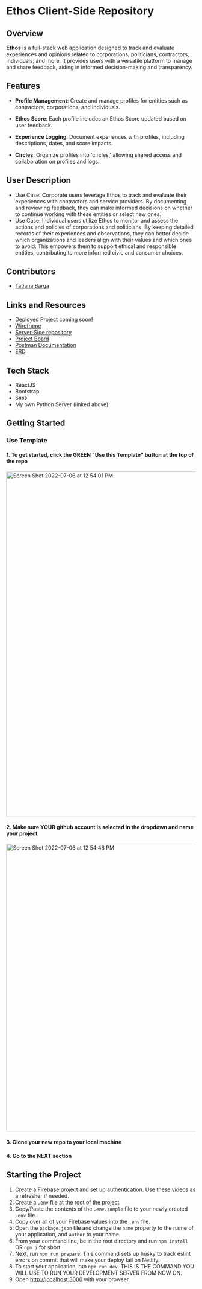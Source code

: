 # Ethos Client-Side Repository

## Overview

**Ethos** is a full-stack web application designed to track and evaluate experiences and opinions related to corporations, politicians, contractors, individuals, and more. It provides users with a versatile platform to manage and share feedback, aiding in informed decision-making and transparency.


## Features

- **Profile Management**: Create and manage profiles for entities such as contractors, corporations, and individuals.
  
- **Ethos Score**: Each profile includes an Ethos Score updated based on user feedback.

- **Experience Logging**: Document experiences with profiles, including descriptions, dates, and score impacts.

- **Circles**: Organize profiles into 'circles,' allowing shared access and collaboration on profiles and logs.


## User Description
- Use Case: Corporate users leverage Ethos to track and evaluate their experiences with contractors and service providers. By documenting and reviewing feedback, they can make informed decisions on whether to continue working with these entities or select new ones.
- Use Case: Individual users utilize Ethos to monitor and assess the actions and policies of corporations and politicians. By keeping detailed records of their experiences and observations, they can better decide which organizations and leaders align with their values and which ones to avoid. This empowers them to support ethical and responsible entities, contributing to more informed civic and consumer choices.

  
## Contributors
- [Tatiana Barga](https://github.com/tatianabarga)

## Links and Resources
- Deployed Project coming soon!
- [Wireframe](https://www.figma.com/design/OV8zg11xjindtsnKR8iW9k/Ethos?node-id=0-1&t=LpJ6Ndp5CZLbxgIk-0)
- [Server-Side repository](https://github.com/tatianabarga/ethos-server)
- [Project Board](https://github.com/users/tatianabarga/projects/5/views/1?pane=issue&itemId=70796528)
- [Postman Documentation](https://documenter.getpostman.com/view/30237001/2sAXjJ4s76)
- [ERD](https://drawsql.app/teams/tatiana-bargas-team/diagrams/ethos)

## Tech Stack
- ReactJS
- Bootstrap
- Sass
- My own Python Server (linked above)


## Getting Started
### Use Template
#### 1. To get started, click the GREEN "Use this Template" button at the top of the repo
<img width="915" alt="Screen Shot 2022-07-06 at 12 54 01 PM" src="https://user-images.githubusercontent.com/29741570/177612998-4aac9237-5a1e-4f13-8ae0-468587521564.png">

#### 2. Make sure YOUR github account is selected in the dropdown and name your project
<img width="763" alt="Screen Shot 2022-07-06 at 12 54 48 PM" src="https://user-images.githubusercontent.com/29741570/177613126-dd38f678-7553-4f27-8a4a-75680f14d71e.png">

#### 3. Clone your new repo to your local machine
#### 4. Go to the **NEXT** section

## Starting the Project
1. Create a Firebase project and set up authentication. Use [these videos](https://vimeo.com/showcase/codetracker-firebase) as a refresher if needed.
1. Create a `.env` file at the root of the project
1. Copy/Paste the contents of the `.env.sample` file to your newly created `.env` file.
1. Copy over all of your Firebase values into the `.env` file.
1. Open the `package.json` file and change the `name` property to the name of your application, and `author` to  your name.
1. From your command line, be in the root directory and run `npm install` OR `npm i` for short.
1. Next, run `npm run prepare`. This command sets up husky to track eslint errors on commit that will make your deploy fail on Netlify.
1. To start your application, run `npm run dev`. THIS IS THE COMMAND YOU WILL USE TO RUN YOUR DEVELOPMENT SERVER FROM NOW ON.
1. Open [http://localhost:3000](http://localhost:3000) with your browser.


